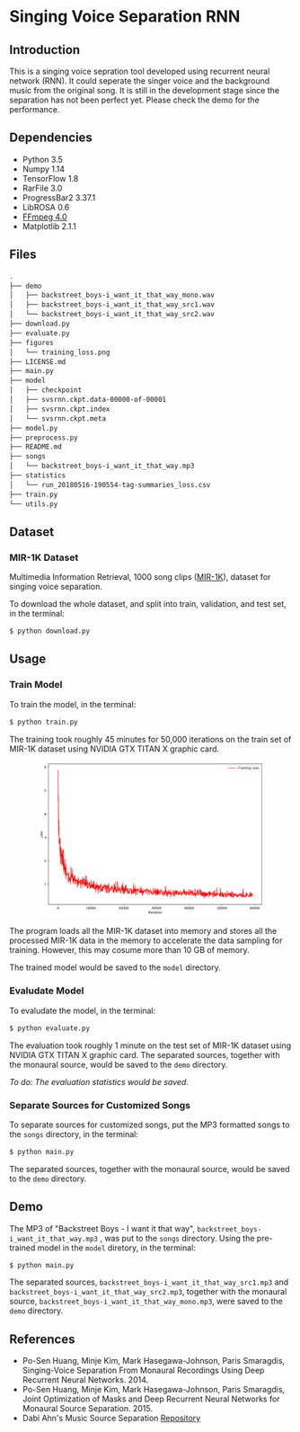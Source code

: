 # Singing Voice Separation RNN

## Introduction

This is a singing voice sepration tool developed using recurrent neural network (RNN). It could seperate the singer voice and the background music from the original song. It is still in the development stage since the separation has not been perfect yet. Please check the demo for the performance.

## Dependencies

* Python 3.5
* Numpy 1.14
* TensorFlow 1.8
* RarFile 3.0
* ProgressBar2 3.37.1
* LibROSA 0.6
* [FFmpeg 4.0](https://github.com/librosa/librosa#audioread)
* Matplotlib 2.1.1

## Files

```bash
.
├── demo
│   ├── backstreet_boys-i_want_it_that_way_mono.wav
│   ├── backstreet_boys-i_want_it_that_way_src1.wav
│   └── backstreet_boys-i_want_it_that_way_src2.wav
├── download.py
├── evaluate.py
├── figures
│   └── training_loss.png
├── LICENSE.md
├── main.py
├── model
│   ├── checkpoint
│   ├── svsrnn.ckpt.data-00000-of-00001
│   ├── svsrnn.ckpt.index
│   └── svsrnn.ckpt.meta
├── model.py
├── preprocess.py
├── README.md
├── songs
│   └── backstreet_boys-i_want_it_that_way.mp3
├── statistics
│   └── run_20180516-190554-tag-summaries_loss.csv
├── train.py
└── utils.py
```

## Dataset

### MIR-1K Dataset

Multimedia Information Retrieval, 1000 song clips ([MIR-1K]((https://sites.google.com/site/unvoicedsoundseparation/mir-1k))), dataset for singing voice separation.

To download the whole dataset, and split into train, validation, and test set, in the terminal:

```bash
$ python download.py 
```

## Usage

### Train Model

To train the model, in the terminal:

```bash
$ python train.py
```
The training took roughly 45 minutes for 50,000 iterations on the train set of MIR-1K dataset using NVIDIA GTX TITAN X graphic card. 

<p align="center">
    <img src = "./figures/training_loss.png" width="80%">
</p>

The program loads all the MIR-1K dataset into memory and stores all the processed MIR-1K data in the memory to accelerate the data sampling for training. However, this may cosume more than 10 GB of memory.

The trained model would be saved to the ``model`` directory.

### Evaludate Model

To evaludate the model, in the terminal:

```bash
$ python evaluate.py
```

The evaluation took roughly 1 minute on the test set of MIR-1K dataset using NVIDIA GTX TITAN X graphic card. The separated sources, together with the monaural source, would be saved to the ``demo`` directory.

*To do: The evaluation statistics would be saved.*

### Separate Sources for Customized Songs

To separate sources for customized songs, put the MP3 formatted songs to the ``songs`` directory, in the terminal:

```bash
$ python main.py
```

The separated sources, together with the monaural source, would be saved to the ``demo`` directory.

## Demo

The MP3 of "Backstreet Boys - I want it that way", ``backstreet_boys-i_want_it_that_way.mp3``
, was put to the ``songs`` directory. Using the pre-trained model in the ``model`` diretory, in the terminal:

```bash
$ python main.py
```

The separated sources, ``backstreet_boys-i_want_it_that_way_src1.mp3`` and ``backstreet_boys-i_want_it_that_way_src2.mp3``, together with the monaural source, ``backstreet_boys-i_want_it_that_way_mono.mp3``, were saved to the ``demo`` directory.


## References

* Po-Sen Huang, Minje Kim, Mark Hasegawa-Johnson, Paris Smaragdis, Singing-Voice Separation From Monaural Recordings Using Deep Recurrent Neural Networks. 2014.
* Po-Sen Huang, Minje Kim, Mark Hasegawa-Johnson, Paris Smaragdis, Joint Optimization of Masks and Deep Recurrent Neural Networks for Monaural Source Separation. 2015.
* Dabi Ahn's Music Source Separation [Repository](https://github.com/andabi/music-source-separation)
